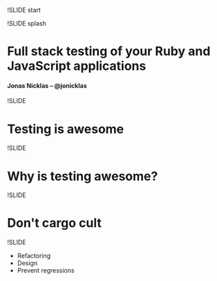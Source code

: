 !SLIDE start

!SLIDE splash

# Full stack testing of your Ruby and JavaScript applications

#### Jonas Nicklas – @jonicklas

!SLIDE

# Testing is awesome

!SLIDE

# Why is testing awesome?

!SLIDE

# Don't cargo cult

!SLIDE

* Refactoring
* Design
* Prevent regressions
